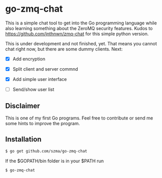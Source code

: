 go-zmq-chat
=========

This is a simple chat tool to get into the Go programming language while also learning something about the ZeroMQ security features.
Kudos to https://github.com/jnthnwn/zmq-chat for this simple python version.

This is under development and not finished, yet. That means you cannot chat right now, but there are some dummy clients.
Next:
  * [x] Add encryption 
  * [x] Split client and server commnd
  * [x] Add simple user interface
  * [ ] Send/show user list


Disclaimer
----------

This is one of my first Go programs. Feel free to contribute or send me some hints to improve the program.

Installation
------------

```bash
$ go get github.com/szma/go-zmq-chat
```

If the $GOPATH/bin folder is in your $PATH run


```bash
$ go-zmq-chat
```


